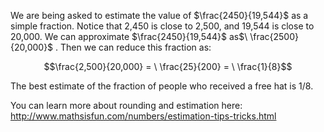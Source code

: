 We are being asked to estimate the value of
$\frac{2450}{19,544}$ as a simple fraction. Notice that 2,450 is close
to 2,500, and 19,544 is close to 20,000. We can approximate
$\frac{2450}{19,544}$ as$\ \frac{2500}{20,000}$ . Then we can reduce
this fraction as:

$$\frac{2,500}{20,000} = \ \frac{25}{200} = \ \frac{1}{8}$$

The best estimate of the fraction of people who received a free hat is
1/8.

You can learn more about rounding and estimation here:
<http://www.mathsisfun.com/numbers/estimation-tips-tricks.html>
